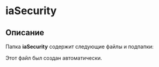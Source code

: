 # iaSecurity

## Описание
Папка **iaSecurity** содержит следующие файлы и подпапки:

Этот файл был создан автоматически.
